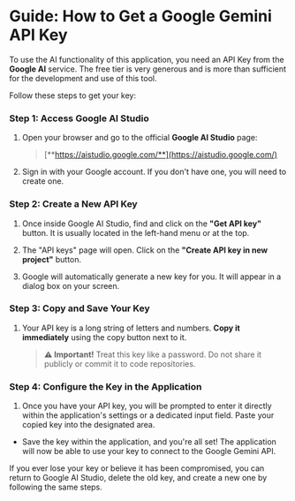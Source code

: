 # Guide: How to Get a Google Gemini API Key

To use the AI functionality of this application, you need an API Key from the **Google AI** service. The free tier is very generous and is more than sufficient for the development and use of this tool.

Follow these steps to get your key:

### Step 1: Access Google AI Studio

1. Open your browser and go to the official **Google AI Studio** page:

   > [**https://aistudio.google.com/**](https://aistudio.google.com/)

2. Sign in with your Google account. If you don't have one, you will need to create one.

### Step 2: Create a New API Key

1. Once inside Google AI Studio, find and click on the **"Get API key"** button. It is usually located in the left-hand menu or at the top.

2. The "API keys" page will open. Click on the **"Create API key in new project"** button.

3. Google will automatically generate a new key for you. It will appear in a dialog box on your screen.

### Step 3: Copy and Save Your Key

1. Your API key is a long string of letters and numbers. **Copy it immediately** using the copy button next to it.

   > **⚠️ Important!** Treat this key like a password. Do not share it publicly or commit it to code repositories.

### Step 4: Configure the Key in the Application

1.  Once you have your API key, you will be prompted to enter it directly within the application's settings or a dedicated input field. Paste your copied key into the designated area.

-   Save the key within the application, and you're all set! The application will now be able to use your key to connect to the Google Gemini API.

If you ever lose your key or believe it has been compromised, you can return to Google AI Studio, delete the old key, and create a new one by following the same steps.
